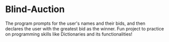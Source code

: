 # Blind-Auction
The program prompts for the user's names and their bids, and then declares the user with the greatest bid as the winner.
Fun project to practice on programming skills like Dictionaries and its functionalities!

